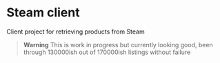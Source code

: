 # Steam client
Client project for retrieving products from Steam

> **Warning**
> This is work in progress but currently looking good, been through 130000ish out of 170000ish listings without failure
